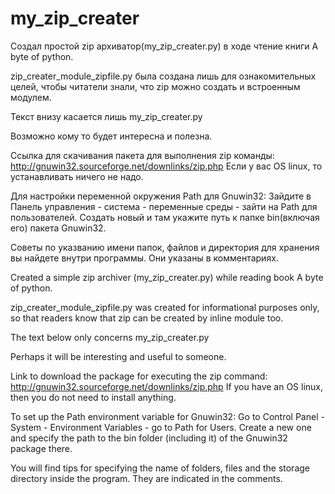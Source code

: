 # my_zip_creater

Создал простой zip архиватор(my_zip_creater.py) в ходе чтение книги A byte of python.

zip_creater_module_zipfile.py была создана лишь для ознакомительных целей, чтобы читатели знали, что zip можно создать и встроенным модулем.

Текст внизу касается лишь my_zip_creater.py

Возможно кому то будет интересна и полезна.

Ссылка для скачивания пакета для выполнения zip команды:
http://gnuwin32.sourceforge.net/downlinks/zip.php
Если у вас OS linux, то устанавливать ничего не надо.

Для настройки переменной окружения Path для Gnuwin32:
Зайдите в Панель управления - система - переменные среды - зайти на Path для пользователей.
Создать новый и там укажите путь к папке bin(включая его) пакета Gnuwin32.

Советы по указванию имени папок, файлов и директория для хранения вы найдете внутри программы.
Они указаны в комментариях.


Created a simple zip archiver (my_zip_creater.py) while reading book A byte of python.

zip_creater_module_zipfile.py was created for informational purposes only, so that readers know that zip can be created by inline module too.

The text below only concerns my_zip_creater.py

Perhaps it will be interesting and useful to someone.

Link to download the package for executing the zip command:
http://gnuwin32.sourceforge.net/downlinks/zip.php
If you have an OS linux, then you do not need to install anything.

To set up the Path environment variable for Gnuwin32:
Go to Control Panel - System - Environment Variables - go to Path for Users.
Create a new one and specify the path to the bin folder (including it) of the Gnuwin32 package there.

You will find tips for specifying the name of folders, files and the storage directory inside the program.
They are indicated in the comments.

